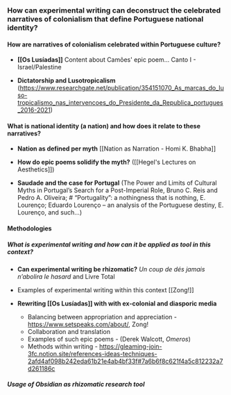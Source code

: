 ### How can experimental writing can deconstruct the celebrated narratives of colonialism that define Portuguese national identity? 

#### How are narratives of colonialism celebrated within Portuguese culture?

- **[[Os Lusíadas]]**
Content about Camões' epic poem...
Canto I - Israel/Palestine

- **Dictatorship and Lusotropicalism**
(https://www.researchgate.net/publication/354151070_As_marcas_do_luso-tropicalismo_nas_intervencoes_do_Presidente_da_Republica_portugues_2016-2021)
#### What is national identity (a nation) and how does it relate to these narratives?

- **Nation as defined per myth**
[[Nation as Narration - Homi K. Bhabha]]

- **How do epic poems solidify the myth?**
([[Hegel's Lectures on Aesthetics]])

- **Saudade and the case for Portugal**
 (The Power and Limits of Cultural Myths in Portugal’s Search for a Post-Imperial Role, Bruno C. Reis and Pedro A. Oliveira; # “Portugality”: a nothingness that is nothing, E. Lourenço; Eduardo Lourenço – an analysis of the Portuguese destiny, E. Lourenço, and such...)
 
#### Methodologies

##### What is experimental writing and how can it be applied as tool in this context?

- **Can experimental writing be rhizomatic?**
_Un coup de dés jamais n’abolira le hasard_ and Livre Total

- Examples of experimental writing within this context
[[Zong!]]

- **Rewriting [[Os Lusíadas]] with with ex-colonial and diasporic media**
	- Balancing between appropriation and appreciation - https://www.setspeaks.com/about/, Zong! 
	- Collaboration and translation
	- Examples of such epic poems - (Derek Walcott, _Omeros_)
	- Methods within writing - https://gleaming-join-3fc.notion.site/references-ideas-techniques-2afd4af098b242eda61b21e4ab4bf33f#7a6b6f8c621f4a5c812232a7d261186c

##### Usage of Obsidian as rhizomatic research tool